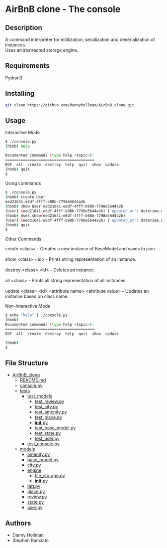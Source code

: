 # AirBnB clone - The console

## Description

A command interpreter for initilization, serialization and deserialization of instances. <br />
Uses an abstracted storage engine.

## Requirements

Python3 <br />

## Installing

```bash
git clone https://github.com/dannyhollman/AirBnB_clone.git
```

## Usage

Interactive Mode
```bash
$ ./console.py
(hbnb) help

Documented commands (type help <topic>):
========================================
EOF  all  create  destroy  help  quit  show  update
(hbnb) quit
$
```

Using commands
```bash
$ ./console.py
(hbnb) create User
eed21641-e8df-4fff-b98b-7798e5644a2b
(hbnb) show User eed21641-e8df-4fff-b98b-7798e5644a2b
[User] (eed21641-e8df-4fff-b98b-7798e5644a2b) {'updated_at': datetime.datetime(2019, 11, 12, 15, 24, 34, 299778), 'created_at': datetime.datetime(2019, 11, 12, 15, 24, 34, 299686), 'id': 'eed21641-e8df-4fff-b98b-7798e5644a2b'}
(hbnb) User.show(eed21641-e8df-4fff-b98b-7798e5644a2b)
[User] (eed21641-e8df-4fff-b98b-7798e5644a2b) {'updated_at': datetime.datetime(2019, 11, 12, 15, 24, 34, 299778), 'created_at': datetime.datetime(2019, 11, 12, 15, 24, 34, 299686), 'id': 'eed21641-e8df-4fff-b98b-7798e5644a2b'}
(hbnb) quit
$
```

Other Commands

create \<class\> - Creates a new instance of BaseModel and saves to json. <br />
<br />
show \<class\> \<id\> - Prints string representation of an instance. <br />
<br />
destroy \<class\> \<id\> - Deletes an instance. <br />
<br />
all \<class\> - Prints all string representation of all instances. <br />
<br />
update \<class\> \<id\> \<attribute name\> \<attribute value\> - Updates an instance based on class name.

Non-Interactive Mode
```bash
$ echo "help" | ./console.py
(hbnb)
Documented commands (type help <topic>):
========================================
EOF  all  create  destroy  help  quit  show  update

(hbnb)
$
```

## File Structure

 * [AirBnB_clone](AirBnB_clone)
     * [README.md](README.md)
     * [console.py](console.py)
     * [tests](/tests)
       * [test_models](/tests/test_models)
         * [test_review.py](/tests/test_models/test_review.py)
         * [test_city.py](/tests/test_models/test_city.py)
         * [test_amenity.py](/tests/test_models/test_amenity.py)
         * [test_place.py](/tests/test_models/test_place.py)
         * [__init__.py](/tests/test_models/__init__.py)
         * [test_base_model.py](/tests/test_models/test_base_model.py)
         * [test_state.py](/tests/test_models/test_state.py)
         * [test_user.py](/tests/test_models/test_user.py)
       * [test_console.py](/tests/test_console.py)
     * [models](/models)
         * [amenity.py](/models/amenity.py)
         * [base_model.py](/models/base_model.py)
         * [city.py](/models/city.py)
         * [engine](/models/engine)
           * [file_storage.py](/models/engine/file_storage.py)
           * [__init__.py](/models/engine/__init__.py)
         * [__init__.py](/models/__init__.py)
         * [place.py](/models/place.py)
         * [review.py](/models/review.py)
         * [state.py](/models/state.py)
         * [user.py](/models/user.py)

## Authors

* Danny Hollman
* Stephen Ranciato

